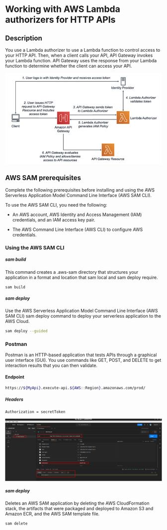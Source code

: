 # Working with AWS Lambda authorizers for HTTP APIs
## Description
You use a Lambda authorizer to use a Lambda function to control access to your HTTP API. Then, when a client calls your API, API Gateway invokes your Lambda function. API Gateway uses the response from your Lambda function to determine whether the client can access your API.

<img src="img/1.png" width="780">

## AWS SAM prerequisites
Complete the following prerequisites before installing and using the AWS Serverless Application Model Command Line Interface (AWS SAM CLI).

To use the AWS SAM CLI, you need the following:

- An AWS account, AWS Identity and Access Management (IAM) credentials, and an IAM access key pair.

- The AWS Command Line Interface (AWS CLI) to configure AWS credentials.


### Using the AWS SAM CLI

##### sam build
This command creates a .aws-sam directory that structures your application in a format and location that sam local and sam deploy require.
```bash
sam build
 ```   
##### sam deploy
Use the AWS Serverless Application Model Command Line Interface (AWS SAM CLI) sam deploy command to deploy your serverless application to the AWS Cloud.
```bash
sam deploy --guided
```
#####

### Postman
Postman is an HTTP-based application that tests APIs through a graphical user interface (GUI). You use commands like GET, POST, and DELETE to get interaction results that you can then validate.
#### Endpoint
```bash
https://${MyApi}.execute-api.${AWS::Region}.amazonaws.com/prod/
```

##### Headers
```bash
Authorization = secretToken
```

<img src="img/postman.png" width="780">


##### sam deploy
Deletes an AWS SAM application by deleting the AWS CloudFormation stack, the artifacts that were packaged and deployed to Amazon S3 and Amazon ECR, and the AWS SAM template file.

```bash
sam delete
```